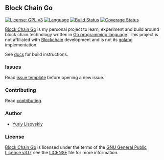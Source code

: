 ## Block Chain Go
[![License: GPL v3](https://img.shields.io/badge/License-GPL%20v3-blue.svg)](LICENSE)
[![Language](https://img.shields.io/badge/Go-1.10-blue.svg)](https://golang.org/)
[![Build Status](https://travis-ci.org/YuriyLisovskiy/blockchain-go.svg?branch=master)](https://travis-ci.org/YuriyLisovskiy/blockchain-go)
[![Coverage Status](https://coveralls.io/repos/github/YuriyLisovskiy/blockchain-go/badge.svg?branch=master)](https://coveralls.io/github/YuriyLisovskiy/blockchain-go?branch=master)

[Block Chain Go](https://github.com/YuriyLisovskiy/blockchain-go) is my personal project to learn, experiment and build around block chain technology written in [Go programming language](https://golang.org). This project is not affiliated with [Blockchain](https://www.blockchain.com) development and is not its [golang](https://golang.org) implementation.

See [docs](doc) for build instructions.

### Issues
Read [issue template](.github/ISSUE_TEMPLATE.md) before opening a new issue.

### Contributing
Read [contributing](.github/CONTRIBUTING.md).

### Author
* [Yuriy Lisovskiy](https://github.com/YuriyLisovskiy)

### License
[Block Chain Go](https://github.com/YuriyLisovskiy/blockchain-go) is licensed under the terms of the [GNU General Public License v3.0](https://opensource.org/licenses/GPL-3.0), see the [LICENSE](LICENSE) file for more information.
